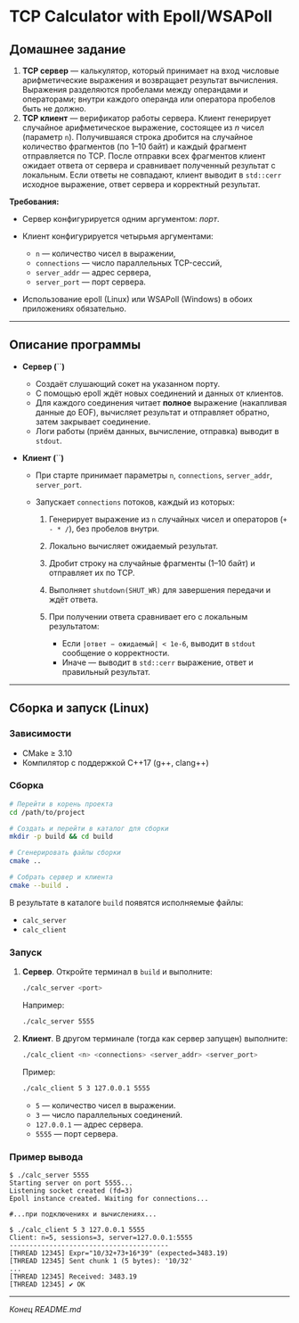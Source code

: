 # TCP Calculator with Epoll/WSAPoll

## Домашнее задание

1. **TCP сервер** — калькулятор, который принимает на вход числовые арифметические выражения и возвращает результат вычисления. Выражения разделяются пробелами между операндами и операторами; внутри каждого операнда или оператора пробелов быть не должно.
2. **TCP клиент** — верификатор работы сервера. Клиент генерирует случайное арифметическое выражение, состоящее из *n* чисел (параметр `n`). Получившаяся строка дробится на случайное количество фрагментов (по 1–10 байт) и каждый фрагмент отправляется по TCP. После отправки всех фрагментов клиент ожидает ответа от сервера и сравнивает полученный результат с локальным. Если ответы не совпадают, клиент выводит в `std::cerr` исходное выражение, ответ сервера и корректный результат.

**Требования:**

* Сервер конфигурируется одним аргументом: *порт*.
* Клиент конфигурируется четырьмя аргументами:

    * `n` — количество чисел в выражении,
    * `connections` — число параллельных TCP-сессий,
    * `server_addr` — адрес сервера,
    * `server_port` — порт сервера.
* Использование epoll (Linux) или WSAPoll (Windows) в обоих приложениях обязательно.

---

## Описание программы

* **Сервер (**\`\`**)**

    * Создаёт слушающий сокет на указанном порту.
    * С помощью epoll ждёт новых соединений и данных от клиентов.
    * Для каждого соединения читает **полное** выражение (накапливая данные до EOF), вычисляет результат и отправляет обратно, затем закрывает соединение.
    * Логи работы (приём данных, вычисление, отправка) выводит в `stdout`.

* **Клиент (**\`\`**)**

    * При старте принимает параметры `n`, `connections`, `server_addr`, `server_port`.
    * Запускает `connections` потоков, каждый из которых:

        1. Генерирует выражение из `n` случайных чисел и операторов (`+ - * /`), без пробелов внутри.
        2. Локально вычисляет ожидаемый результат.
        3. Дробит строку на случайные фрагменты (1–10 байт) и отправляет их по TCP.
        4. Выполняет `shutdown(SHUT_WR)` для завершения передачи и ждёт ответа.
        5. При получении ответа сравнивает его с локальным результатом:

            * Если `|ответ − ожидаемый| < 1e-6`, выводит в `stdout` сообщение о корректности.
            * Иначе — выводит в `std::cerr` выражение, ответ и правильный результат.

---

## Сборка и запуск (Linux)

### Зависимости

* CMake ≥ 3.10
* Компилятор с поддержкой C++17 (g++, clang++)

### Сборка

```bash
# Перейти в корень проекта
cd /path/to/project

# Создать и перейти в каталог для сборки
mkdir -p build && cd build

# Сгенерировать файлы сборки
cmake ..

# Собрать сервер и клиента
cmake --build .
```

В результате в каталоге `build` появятся исполняемые файлы:

* `calc_server`
* `calc_client`

### Запуск

1. **Сервер**. Откройте терминал в `build` и выполните:

   ```bash
   ./calc_server <port>
   ```

   Например:

   ```bash
   ./calc_server 5555
   ```

2. **Клиент**. В другом терминале (тогда как сервер запущен) выполните:

   ```bash
   ./calc_client <n> <connections> <server_addr> <server_port>
   ```

   Пример:

   ```bash
   ./calc_client 5 3 127.0.0.1 5555
   ```

    * `5` — количество чисел в выражении.
    * `3` — число параллельных соединений.
    * `127.0.0.1` — адрес сервера.
    * `5555` — порт сервера.

### Пример вывода

```
$ ./calc_server 5555
Starting server on port 5555...
Listening socket created (fd=3)
Epoll instance created. Waiting for connections...

#...при подключениях и вычислениях...
```

```
$ ./calc_client 5 3 127.0.0.1 5555
Client: n=5, sessions=3, server=127.0.0.1:5555
----------------------------------------
[THREAD 12345] Expr="10/32+73+16*39" (expected=3483.19)
[THREAD 12345] Sent chunk 1 (5 bytes): '10/32'
...
[THREAD 12345] Received: 3483.19
[THREAD 12345] ✔ OK
```

---

*Конец README.md*
